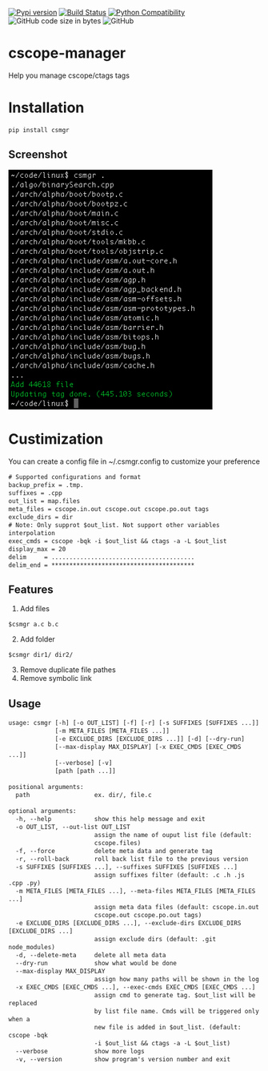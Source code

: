 [![Pypi version](https://img.shields.io/pypi/v/cscope-manager)](https://pypi.org/project/cscope-manager/)
[![Build Status](https://travis-ci.com/susu9/cscope-manager.svg?branch=master)](https://travis-ci.com/susu9/cscope-manager)
[![Python Compatibility](https://img.shields.io/pypi/pyversions/cscope-manager)](https://travis-ci.com/susu9/cscope-manager)
![GitHub code size in bytes](https://img.shields.io/github/languages/code-size/susu9/cscope-manager.svg)
![GitHub](https://img.shields.io/github/license/susu9/cscope-manager.svg)
# cscope-manager
Help you manage cscope/ctags tags

# Installation
```shell
pip install csmgr
```

## Screenshot

![example](https://github.com/susu9/cscope-manager/blob/master/screenshot-1.png)

# Custimization
You can create a config file in ~/.csmgr.config to customize your preference
```
# Supported configurations and format
backup_prefix = .tmp.
suffixes = .cpp
out_list = map.files
meta_files = cscope.in.out cscope.out cscope.po.out tags
exclude_dirs = dir
# Note: Only supprot $out_list. Not support other variables interpolation
exec_cmds = cscope -bqk -i $out_list && ctags -a -L $out_list
display_max = 20
delim     = ........................................
delim_end = ****************************************
```

## Features
1. Add files
```shell
$csmgr a.c b.c
```
2. Add folder
```shell
$csmgr dir1/ dir2/
```
3. Remove duplicate file pathes
4. Remove symbolic link

## Usage
```
usage: csmgr [-h] [-o OUT_LIST] [-f] [-r] [-s SUFFIXES [SUFFIXES ...]]
             [-m META_FILES [META_FILES ...]]
             [-e EXCLUDE_DIRS [EXCLUDE_DIRS ...]] [-d] [--dry-run]
             [--max-display MAX_DISPLAY] [-x EXEC_CMDS [EXEC_CMDS ...]]
             [--verbose] [-v]
             [path [path ...]]

positional arguments:
  path                  ex. dir/, file.c

optional arguments:
  -h, --help            show this help message and exit
  -o OUT_LIST, --out-list OUT_LIST
                        assign the name of ouput list file (default:
                        cscope.files)
  -f, --force           delete meta data and generate tag
  -r, --roll-back       roll back list file to the previous version
  -s SUFFIXES [SUFFIXES ...], --suffixes SUFFIXES [SUFFIXES ...]
                        assign suffixes filter (default: .c .h .js .cpp .py)
  -m META_FILES [META_FILES ...], --meta-files META_FILES [META_FILES ...]
                        assign meta data files (default: cscope.in.out
                        cscope.out cscope.po.out tags)
  -e EXCLUDE_DIRS [EXCLUDE_DIRS ...], --exclude-dirs EXCLUDE_DIRS [EXCLUDE_DIRS ...]
                        assign exclude dirs (default: .git node_modules)
  -d, --delete-meta     delete all meta data
  --dry-run             show what would be done
  --max-display MAX_DISPLAY
                        assign how many paths will be shown in the log
  -x EXEC_CMDS [EXEC_CMDS ...], --exec-cmds EXEC_CMDS [EXEC_CMDS ...]
                        assign cmd to generate tag. $out_list will be replaced
                        by list file name. Cmds will be triggered only when a
                        new file is added in $out_list. (default: cscope -bqk
                        -i $out_list && ctags -a -L $out_list)
  --verbose             show more logs
  -v, --version         show program's version number and exit
```
